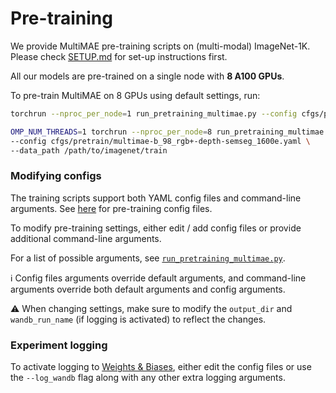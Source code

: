 # Pre-training

We provide MultiMAE pre-training scripts on (multi-modal) ImageNet-1K.  
Please check [SETUP.md](SETUP.md) for set-up instructions first.

All our models are pre-trained on a single node with **8 A100 GPUs**. 

To pre-train MultiMAE on 8 GPUs using default settings, run:

```bash
torchrun --nproc_per_node=1 run_pretraining_multimae.py --config cfgs/pretrain/multimae-b_98_rgb-depth_400e.yaml
```

```bash
OMP_NUM_THREADS=1 torchrun --nproc_per_node=8 run_pretraining_multimae.py \
--config cfgs/pretrain/multimae-b_98_rgb+-depth-semseg_1600e.yaml \
--data_path /path/to/imagenet/train
```

### Modifying configs
The training scripts support both YAML config files and command-line arguments. See [here](cfgs/pretrain) for pre-training config files.

To modify pre-training settings, either edit / add config files or provide additional command-line arguments.

For a list of possible arguments, see [`run_pretraining_multimae.py`](run_pretraining_multimae.py).

:information_source: Config files arguments override default arguments, and command-line arguments override both default arguments and config arguments.

:warning: When changing settings, make sure to modify the `output_dir` and `wandb_run_name` (if logging is activated) to reflect the changes.

### Experiment logging
To activate logging to [Weights & Biases](https://docs.wandb.ai/), either edit the config files or use the `--log_wandb` flag along with any other extra logging arguments.
